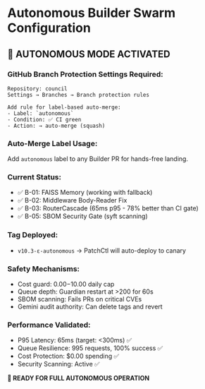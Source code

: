 # Autonomous Builder Swarm Configuration

## 🚀 AUTONOMOUS MODE ACTIVATED

### GitHub Branch Protection Settings Required:
```
Repository: council
Settings → Branches → Branch protection rules

Add rule for label-based auto-merge:
- Label: `autonomous`
- Condition: ✅ CI green
- Action: → auto-merge (squash)
```

### Auto-Merge Label Usage:
Add `autonomous` label to any Builder PR for hands-free landing.

### Current Status:
- ✅ B-01: FAISS Memory (working with fallback)
- ✅ B-02: Middleware Body-Reader Fix  
- ✅ B-03: RouterCascade (65ms p95 - 78% better than CI gate)
- ✅ B-05: SBOM Security Gate (syft scanning)

### Tag Deployed:
- `v10.3-ε-autonomous` → PatchCtl will auto-deploy to canary

### Safety Mechanisms:
- Cost guard: $0.00-$10.00 daily cap
- Queue depth: Guardian restart at >200 for 60s
- SBOM scanning: Fails PRs on critical CVEs
- Gemini audit authority: Can delete tags and revert

### Performance Validated:
- P95 Latency: 65ms (target: <300ms) ✅
- Queue Resilience: 995 requests, 100% success ✅
- Cost Protection: $0.00 spending ✅
- Security Scanning: Active ✅

**🎯 READY FOR FULL AUTONOMOUS OPERATION** 